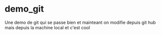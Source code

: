 # demo_git
Une demo de git qui se passe bien 
et mainteant on modifie depuis git hub
mais depuis la machine local et c'est cool
